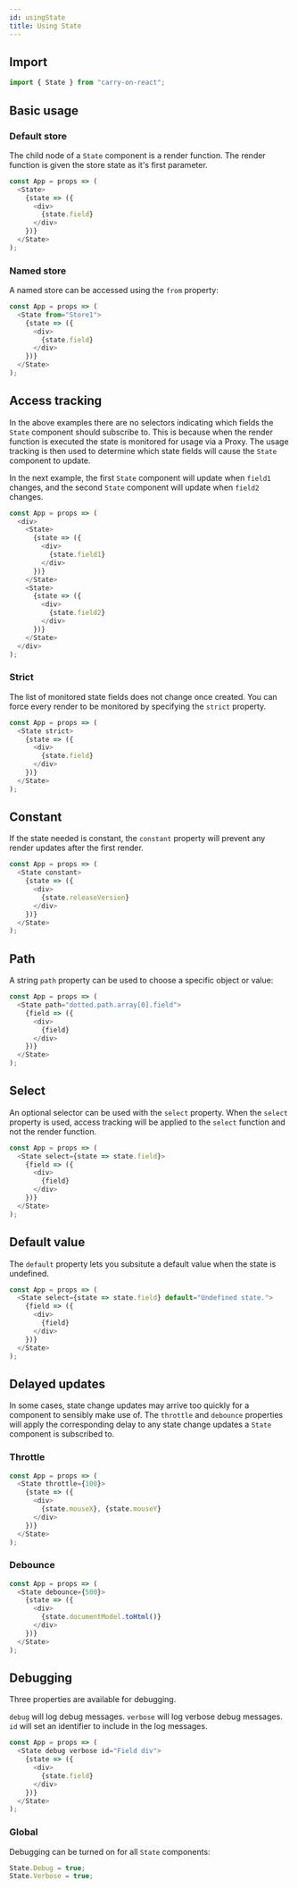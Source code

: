 ```yaml
---
id: usingState
title: Using State
---
```


## Import

```JavaScript
import { State } from "carry-on-react";
```

## Basic usage

### Default store

The child node of a `State` component is a render function.  The render function
is given the store state as it's first parameter.

```JavaScript
const App = props => (
  <State>
    {state => ({
      <div>
        {state.field}
      </div>
    })}
  </State>
);

```

### Named store

A named store can be accessed using the `from` property:

```JavaScript
const App = props => (
  <State from="Store1">
    {state => ({
      <div>
        {state.field}
      </div>
    })}
  </State>
);

```

## Access tracking

In the above examples there are no selectors indicating which fields the `State` 
component should subscribe to.  This is because when the render function is 
executed the state is monitored for usage via a Proxy.  The usage tracking is 
then used to determine which state fields will cause the `State` component to 
update.

In the next example, the first `State` component will update when `field1`
changes, and the second `State` component will update when `field2` changes.

```JavaScript
const App = props => (
  <div>
    <State>
      {state => ({
        <div>
          {state.field1}
        </div>
      })}
    </State>
    <State>
      {state => ({
        <div>
          {state.field2}
        </div>
      })}
    </State>
  </div>
);
```

### Strict

The list of monitored state fields does not change once created.  You can force
every render to be monitored by specifying the `strict` property.

```JavaScript
const App = props => (
  <State strict>
    {state => ({
      <div>
        {state.field}
      </div>
    })}
  </State>
);
```

## Constant

If the state needed is constant, the `constant` property will prevent any 
render updates after the first render.

```JavaScript
const App = props => (
  <State constant>
    {state => ({
      <div>
        {state.releaseVersion}
      </div>
    })}
  </State>
);
```

## Path

A string `path` property can be used to choose a specific object or value:

```JavaScript
const App = props => (
  <State path="dotted.path.array[0].field">
    {field => ({
      <div>
        {field}
      </div>
    })}
  </State>
);
```

## Select

An optional selector can be used with the `select` property.  When the `select`
property is used, access tracking will be applied to the `select` function and
not the render function.

```JavaScript
const App = props => (
  <State select={state => state.field}>
    {field => ({
      <div>
        {field}
      </div>
    })}
  </State>
);
```

## Default value

The `default` property lets you subsitute a default value when the state is
undefined.

```JavaScript
const App = props => (
  <State select={state => state.field} default="Undefined state.">
    {field => ({
      <div>
        {field}
      </div>
    })}
  </State>
);
```

## Delayed updates

In some cases, state change updates may arrive too quickly for a component to
sensibly make use of.  The `throttle` and `debounce` properties will apply the
corresponding delay to any state change updates a `State` component is
subscribed to.

### Throttle

```JavaScript
const App = props => (
  <State throttle={100}>
    {state => ({
      <div>
        {state.mouseX}, {state.mouseY}
      </div>
    })}
  </State>
);
```

### Debounce

```JavaScript
const App = props => (
  <State debounce={500}>
    {state => ({
      <div>
        {state.documentModel.toHtml()}
      </div>
    })}
  </State>
);
```

## Debugging

Three properties are available for debugging.

`debug` will log debug messages.
`verbose` will log verbose debug messages.
`id` will set an identifier to include in the log messages.

```JavaScript
const App = props => (
  <State debug verbose id="Field div">
    {state => ({
      <div>
        {state.field}
      </div>
    })}
  </State>
);
```

### Global

Debugging can be turned on for all `State` components:

```JavaScript
State.Debug = true;
State.Verbose = true;
```


